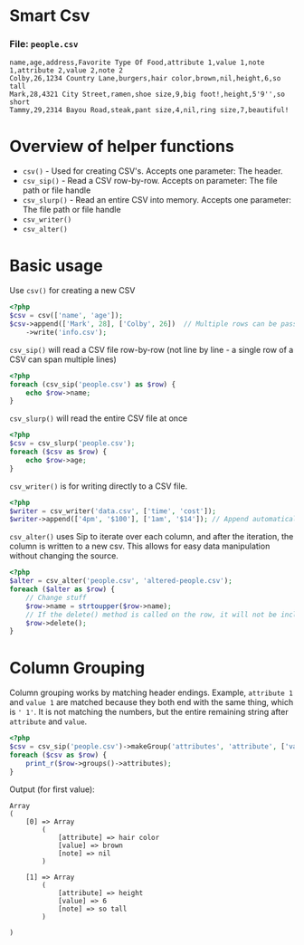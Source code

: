# Smart Csv
### File: `people.csv`
```csv
name,age,address,Favorite Type Of Food,attribute 1,value 1,note 1,attribute 2,value 2,note 2
Colby,26,1234 Country Lane,burgers,hair color,brown,nil,height,6,so tall
Mark,28,4321 City Street,ramen,shoe size,9,big foot!,height,5'9'',so short
Tammy,29,2314 Bayou Road,steak,pant size,4,nil,ring size,7,beautiful!
```

# Overview of helper functions
* `csv()` - Used for creating CSV's. Accepts one parameter: The header.
* `csv_sip()` - Read a CSV row-by-row. Accepts on parameter: The file path or file handle
* `csv_slurp()` - Read an entire CSV into memory. Accepts one parameter: The file path or file handle
* `csv_writer()`
* `csv_alter()`

# Basic usage
Use `csv()` for creating a new CSV
```php
<?php
$csv = csv(['name', 'age']);
$csv->append(['Mark', 28], ['Colby', 26])  // Multiple rows can be passed at once
    ->write('info.csv');
```

`csv_sip()` will read a CSV file row-by-row (not line by line - a single row of a CSV can span multiple lines)
```php
<?php
foreach (csv_sip('people.csv') as $row) {
    echo $row->name; 
}
```

`csv_slurp()` will read the entire CSV file at once
```php
<?php
$csv = csv_slurp('people.csv');
foreach ($csv as $row) {
    echo $row->age;
}
```

`csv_writer()` is for writing directly to a CSV file.
```php
<?php
$writer = csv_writer('data.csv', ['time', 'cost']);
$writer->append(['4pm', '$100'], ['1am', '$14']); // Append automatically writes each row
```

`csv_alter()` uses Sip to iterate over each column, and after the iteration, the column is written to a new csv. This allows for easy data manipulation without changing the source.
```php
<?php
$alter = csv_alter('people.csv', 'altered-people.csv');
foreach ($alter as $row) {
    // Change stuff
    $row->name = strtoupper($row->name);
    // If the delete() method is called on the row, it will not be included in the new CSV
    $row->delete();
}
```

# Column Grouping
Column grouping works by matching header endings. Example, `attribute 1` and `value 1` are matched because they both end with the same thing, which is `' 1'`. It is not matching the numbers, but the entire remaining string after `attribute` and `value`.
```php
<?php
$csv = csv_sip('people.csv')->makeGroup('attributes', 'attribute', ['value', 'note']);
foreach ($csv as $row) {
    print_r($row->groups()->attributes);
}
```
Output (for first value):
```
Array
(
    [0] => Array
        (
            [attribute] => hair color
            [value] => brown
            [note] => nil
        )

    [1] => Array
        (
            [attribute] => height
            [value] => 6
            [note] => so tall
        )

)
```